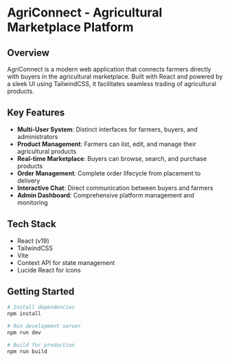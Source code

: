 # AgriConnect - Agricultural Marketplace Platform

## Overview
AgriConnect is a modern web application that connects farmers directly with buyers in the agricultural marketplace. Built with React and powered by a sleek UI using TailwindCSS, it facilitates seamless trading of agricultural products.

## Key Features
- **Multi-User System**: Distinct interfaces for farmers, buyers, and administrators
- **Product Management**: Farmers can list, edit, and manage their agricultural products
- **Real-time Marketplace**: Buyers can browse, search, and purchase products
- **Order Management**: Complete order lifecycle from placement to delivery
- **Interactive Chat**: Direct communication between buyers and farmers
- **Admin Dashboard**: Comprehensive platform management and monitoring

## Tech Stack
- React (v19)
- TailwindCSS
- Vite
- Context API for state management
- Lucide React for icons

## Getting Started
```bash
# Install dependencies
npm install

# Run development server
npm run dev

# Build for production
npm run build
